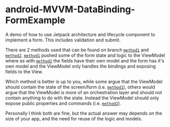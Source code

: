# android-MVVM-DataBinding-FormExample
A demo of how to use Jetpack architecture and lifecycle component to implement a form. This includes validation and submit.

There are 2 methods used that can be found on branch [`method1`][1] and [`method2`][2].
[`method1`][1] pushed some of the form state and logic to the ViewModel where as
with [`method2`][2] the fields have their own model and the form has it's own model
and the ViewModel only handles the bindings and exposing fields to the View.

Which method is better is up to you, while some argue that the ViewModel should
contain the state of the screen/form (i.e. [`method1`][1]), others would argue that the ViewModel is
more of an orchestration layer and should not contain anything to do with the state.
Instead the ViewModel should only expose public properties and commands (i.e. [`method2`][2]).

Personally I think both are fine, but the actual answer may depends on the size of your app,
and the need for reuse of the logic and models.

[1]: https://github.com/alphamu/android-MVVM-DataBinding-FormExample/tree/method1
[2]: https://github.com/alphamu/android-MVVM-DataBinding-FormExample/tree/method2